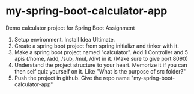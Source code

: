 # my-spring-boot-calculator-app
Demo calculator project for Spring Boot Assignment
1. Setup environment. Install Idea Ultimate.
2. Create a spring boot project from spring initializr and tinker with it.
3. Make a spring boot project named "calculator". Add 1 Controller and 5 apis (/home, /add, /sub, /mul, /div) in it. (Make sure to give port 8090)
4. Understand the project structure to your heart. Memorize it if you can then self quiz yourself on it. Like "What is the purpose of src folder?"
5. Push the project in github. Give the repo name "my-spring-boot-calculator-app"

